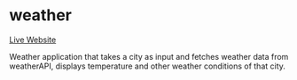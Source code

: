 # weather

[Live Website](https://havus-efecan.github.io/weather/)

Weather application that takes a city as input and fetches weather data from weatherAPI, displays temperature and other weather conditions of that city.


